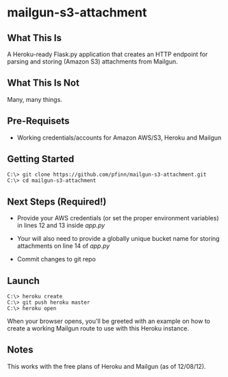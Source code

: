 mailgun-s3-attachment
=====================

## What This Is
A Heroku-ready Flask.py application that creates an HTTP endpoint for parsing and storing (Amazon S3) attachments from Mailgun.

## What This Is Not
Many, many things.

## Pre-Requisets
* Working credentials/accounts for Amazon AWS/S3, Heroku and Mailgun

## Getting Started
    C:\> git clone https://github.com/pfinn/mailgun-s3-attachment.git
    C:\> cd mailgun-s3-attachment

## Next Steps (Required!)
* Provide your AWS credentials (or set the proper environment variables) in lines 12 and 13 inside *app.py*

* Your will also need to provide a globally unique bucket name for storing attachments on line 14 of *app.py*

* Commit changes to git repo

## Launch
    C:\> heroku create
    C:\> git push heroku master
    C:\> heroku open

When your browser opens, you'll be greeted with an example on how to create a working Mailgun route to use with this Heroku instance.

## Notes
This works with the free plans of Heroku and Mailgun (as of 12/08/12).